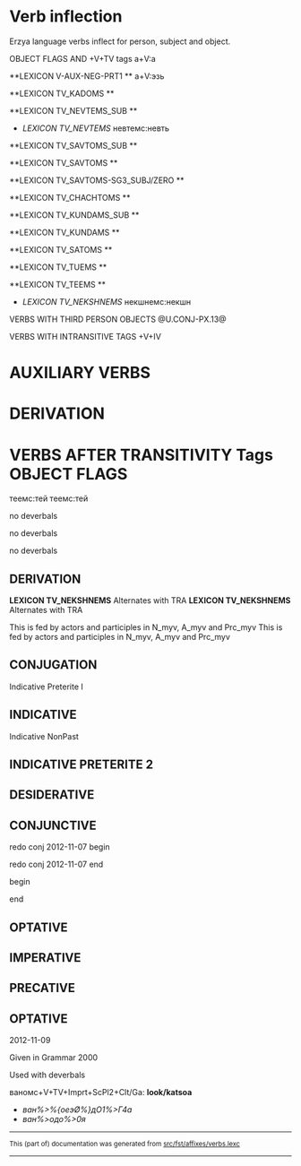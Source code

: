 # Verb inflection

Erzya language verbs inflect for person, subject and object.

OBJECT FLAGS AND +V+TV tags
а+V:а 

**LEXICON V-AUX-NEG-PRT1 ** а+V:эзь

**LEXICON TV_KADOMS ** 

**LEXICON TV_NEVTEMS_SUB ** 

* _LEXICON TV_NEVTEMS_  невтемс:невть

**LEXICON TV_SAVTOMS_SUB ** 

**LEXICON TV_SAVTOMS ** 

**LEXICON TV_SAVTOMS-SG3_SUBJ/ZERO ** 

**LEXICON TV_CHACHTOMS ** 

**LEXICON TV_KUNDAMS_SUB ** 

**LEXICON TV_KUNDAMS ** 

**LEXICON TV_SATOMS ** 

**LEXICON TV_TUEMS ** 

**LEXICON TV_TEEMS ** 

* _LEXICON TV_NEKSHNEMS_  некшнемс:некшн

VERBS WITH THIRD PERSON OBJECTS @U.CONJ-PX.13@

VERBS WITH INTRANSITIVE TAGS +V+IV

# AUXILIARY VERBS

# DERIVATION

# VERBS AFTER TRANSITIVITY Tags OBJECT FLAGS 

теемс:тей
теемс:тей

no deverbals

no deverbals

no deverbals

## DERIVATION 

**LEXICON TV_NEKSHNEMS** Alternates with TRA
**LEXICON TV_NEKSHNEMS** Alternates with TRA

This is fed by actors and participles in N_myv, A_myv and Prc_myv
This is fed by actors and participles in N_myv, A_myv and Prc_myv

## CONJUGATION 

Indicative Preterite I

## INDICATIVE 

Indicative NonPast 

## INDICATIVE PRETERITE 2 

## DESIDERATIVE 

## CONJUNCTIVE 

redo conj 2012-11-07 begin

redo conj 2012-11-07 end

begin

end

## OPTATIVE 

## IMPERATIVE 

## PRECATIVE

## OPTATIVE 

2012-11-09

Given in Grammar 2000

Used with deverbals

ваномс+V+TV+Imprt+ScPl2+Clt/Ga: **look/katsoa**
* *ван%>%{оеэØ%}дО1%>Г4а*
* *ван%>одо%>0я*

* * *

<small>This (part of) documentation was generated from [src/fst/affixes/verbs.lexc](https://github.com/giellalt/lang-myv/blob/main/src/fst/affixes/verbs.lexc)</small>

---


